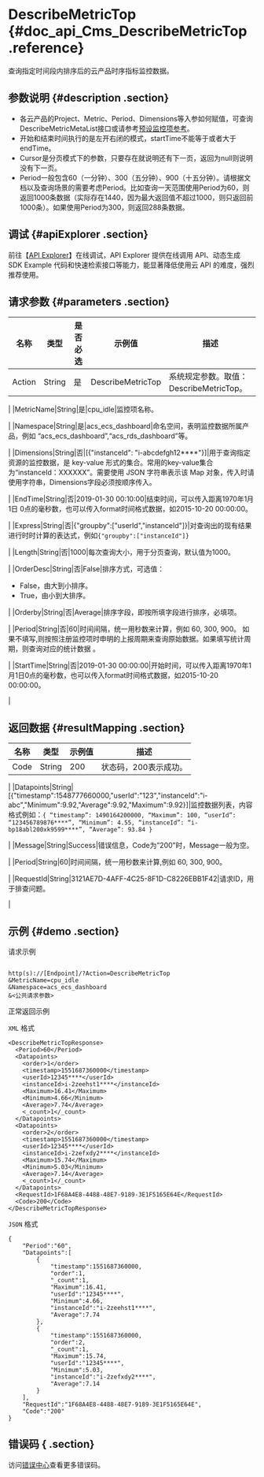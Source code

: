 # DescribeMetricTop {#doc_api_Cms_DescribeMetricTop .reference}

查询指定时间段内排序后的云产品时序指标监控数据。

## 参数说明 {#description .section}

-   各云产品的Project、Metric、Period、Dimensions等入参如何赋值，可查询DescribeMetricMetaList接口或请参考[预设监控项参考](~~28619~~)。
-   开始和结束时间执行的是左开右闭的模式，startTime不能等于或者大于endTime。
-   Cursor是分页模式下的参数，只要存在就说明还有下一页，返回为null则说明没有下一页。
-   Period一般包含60（一分钟）、300（五分钟）、900（十五分钟）。请根据文档以及查询场景的需要考虑Period。比如查询一天范围使用Period为60，则返回1000条数据（实际存在1440，因为最大返回值不超过1000，则只返回前1000条）。如果使用Period为300，则返回288条数据。

## 调试 {#apiExplorer .section}

前往【[API Explorer](https://api.aliyun.com/#product=Cms&api=DescribeMetricTop)】在线调试，API Explorer 提供在线调用 API、动态生成 SDK Example 代码和快速检索接口等能力，能显著降低使用云 API 的难度，强烈推荐使用。

## 请求参数 {#parameters .section}

|名称|类型|是否必选|示例值|描述|
|--|--|----|---|--|
|Action|String|是|DescribeMetricTop|系统规定参数。取值：DescribeMetricTop。

 |
|MetricName|String|是|cpu\_idle|监控项名称。

 |
|Namespace|String|是|acs\_ecs\_dashboard|命名空间，表明监控数据所属产品，例如 “acs\_ecs\_dashboard”,“acs\_rds\_dashboard”等。

 |
|Dimensions|String|否|\[\{"instanceId": "i-abcdefgh12\*\*\*\*"\}\]|用于查询指定资源的监控数据，是 key-value 形式的集合。常用的key-value集合为“instanceId：XXXXXX”。需要使用 JSON 字符串表示该 Map 对象，传入时请使用字符串，Dimensions字段必须按顺序传入。

 |
|EndTime|String|否|2019-01-30 00:10:00|结束时间，可以传入距离1970年1月1日 0点的毫秒数，也可以传入format时间格式数据，如2015-10-20 00:00:00。

 |
|Express|String|否|\{"groupby":\["userId","instanceId"\]\}|对查询出的现有结果进行时时计算的表达式，例如`{"groupby":["instanceId"]}`

 |
|Length|String|否|1000|每次查询大小，用于分页查询，默认值为1000。

 |
|OrderDesc|String|否|False|排序方式，可选值：

 -   False，由大到小排序。
-   True，由小到大排序。

 |
|Orderby|String|否|Average|排序字段，即按所填字段进行排序，必填项。

 |
|Period|String|否|60|时间间隔，统一用秒数来计算，例如 60, 300, 900。 如果不填写,则按照注册监控项时申明的上报周期来查询原始数据。如果填写统计周期，则查询对应的统计数据 。

 |
|StartTime|String|否|2019-01-30 00:00:00|开始时间，可以传入距离1970年1月1日0点的毫秒数，也可以传入format时间格式数据，如2015-10-20 00:00:00。

 |

## 返回数据 {#resultMapping .section}

|名称|类型|示例值|描述|
|--|--|---|--|
|Code|String|200|状态码，200表示成功。

 |
|Datapoints|String|\[\{"timestamp":1548777660000,"userId":"123","instanceId":"i-abc","Minimum":9.92,"Average":9.92,"Maximum":9.92\}\]|监控数据列表，内容格式例如：`{ “timestamp”: 1490164200000, “Maximum”: 100, “userId”: “123456789876****”, “Minimum”: 4.55, “instanceId”: “i-bp18abl200xk9599****”, “Average”: 93.84 }`

 |
|Message|String|Success|错误信息，Code为”200”时，Message一般为空。

 |
|Period|String|60|时间间隔，统一用秒数来计算,例如 60, 300, 900。

 |
|RequestId|String|3121AE7D-4AFF-4C25-8F1D-C8226EBB1F42|请求ID，用于排查问题。

 |

## 示例 {#demo .section}

请求示例

``` {#request_demo}

http(s)://[Endpoint]/?Action=DescribeMetricTop
&MetricName=cpu_idle
&Namespace=acs_ecs_dashboard
&<公共请求参数>

```

正常返回示例

`XML` 格式

``` {#xml_return_success_demo}
<DescribeMetricTopResponse>
  <Period>60</Period>
  <Datapoints>
    <order>1</order>
    <timestamp>1551687360000</timestamp>
    <userId>12345****</userId>
    <instanceId>i-2zeehst1****</instanceId>
    <Maximum>16.41</Maximum>
    <Minimum>4.66</Minimum>
    <Average>7.74</Average>
    <_count>1</_count>
  </Datapoints>
  <Datapoints>
    <order>2</order>
    <timestamp>1551687360000</timestamp>
    <userId>12345****</userId>
    <instanceId>i-2zefxdy2****</instanceId>
    <Maximum>15.74</Maximum>
    <Minimum>5.03</Minimum>
    <Average>7.14</Average>
    <_count>1</_count>
  </Datapoints>
  <RequestId>1F68A4E8-4488-48E7-9189-3E1F5165E64E</RequestId>
  <Code>200</Code>
</DescribeMetricTopResponse>

```

`JSON` 格式

``` {#json_return_success_demo}
{
	"Period":"60",
	"Datapoints":[
		{
			"timestamp":1551687360000,
			"order":1,
			"_count":1,
			"Maximum":16.41,
			"userId":"12345****",
			"Minimum":4.66,
			"instanceId":"i-2zeehst1****",
			"Average":7.74
		},
		{
			"timestamp":1551687360000,
			"order":2,
			"_count":1,
			"Maximum":15.74,
			"userId":"12345****",
			"Minimum":5.03,
			"instanceId":"i-2zefxdy2****",
			"Average":7.14
		}
	],
	"RequestId":"1F68A4E8-4488-48E7-9189-3E1F5165E64E",
	"Code":"200"
}
```

## 错误码 { .section}

访问[错误中心](https://error-center.alibabacloud.com/status/product/Cms)查看更多错误码。

